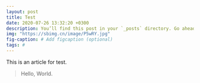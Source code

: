 ```yaml
---
layout: post
title: Test
date: 2020-07-26 13:32:20 +0300
description: You’ll find this post in your `_posts` directory. Go ahead and edit it and re-build the site to see your changes. # Add post description (optional)
img: "https://sbimg.cn/image/P5wRY.jpg"
fig-caption: # Add figcaption (optional)
tags: #
---
```


This is an article for test.

>Hello, World.

